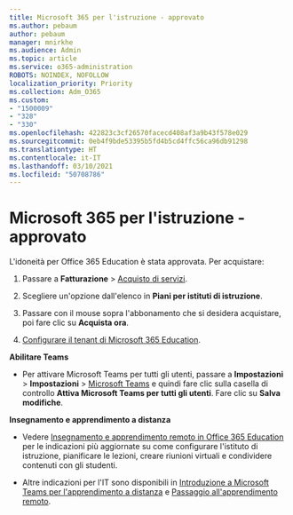 ```yaml
---
title: Microsoft 365 per l'istruzione - approvato
ms.author: pebaum
author: pebaum
manager: mnirkhe
ms.audience: Admin
ms.topic: article
ms.service: o365-administration
ROBOTS: NOINDEX, NOFOLLOW
localization_priority: Priority
ms.collection: Adm_O365
ms.custom:
- "1500009"
- "328"
- "330"
ms.openlocfilehash: 422823c3cf26570facecd408af3a9b43f578e029
ms.sourcegitcommit: 0eb4f9bde53395b5fd4b5cd4ffc56ca96db91298
ms.translationtype: HT
ms.contentlocale: it-IT
ms.lasthandoff: 03/10/2021
ms.locfileid: "50708786"
---
```

# <a name="microsoft-365-for-education---approved"></a>Microsoft 365 per l'istruzione - approvato

L'idoneità per Office 365 Education è stata approvata.  Per acquistare:

1. Passare a **Fatturazione** > [Acquisto di servizi](https://portal.office.com/AdminPortal/Home#/catalog).

2. Scegliere un'opzione dall'elenco in **Piani per istituti di istruzione**.

3. Passare con il mouse sopra l'abbonamento che si desidera acquistare, poi fare clic su **Acquista ora**.

4. [Configurare il tenant di Microsoft 365 Education](https://docs.microsoft.com/microsoft-365/education/deploy/create-your-office-365-tenant).

**Abilitare Teams**

- Per attivare Microsoft Teams per tutti gli utenti, passare a **Impostazioni** > **Impostazioni** > [Microsoft Teams](https://admin.microsoft.com/Adminportal/Home#/SettingsMultiPivot/:/Settings/L1/SkypeTeams) e quindi fare clic sulla casella di controllo **Attiva Microsoft Teams per tutti gli utenti**. Fare clic su **Salva modifiche**.

**Insegnamento e apprendimento a distanza**

- Vedere [Insegnamento e apprendimento remoto in Office 365 Education](https://support.office.com/article/remote-teaching-and-learning-in-office-365-education-f651ccae-7b65-478b-8366-51bb884025c4) per le indicazioni più aggiornate su come configurare l'istituto di istruzione, pianificare le lezioni, creare riunioni virtuali e condividere contenuti con gli studenti.

- Altre indicazioni per l'IT sono disponibili in [Introduzione a Microsoft Teams per l'apprendimento a distanza](https://docs.microsoft.com/MicrosoftTeams/remote-learning-edu) e [Passaggio all'apprendimento remoto](https://www.microsoft.com/education/remote-learning).
